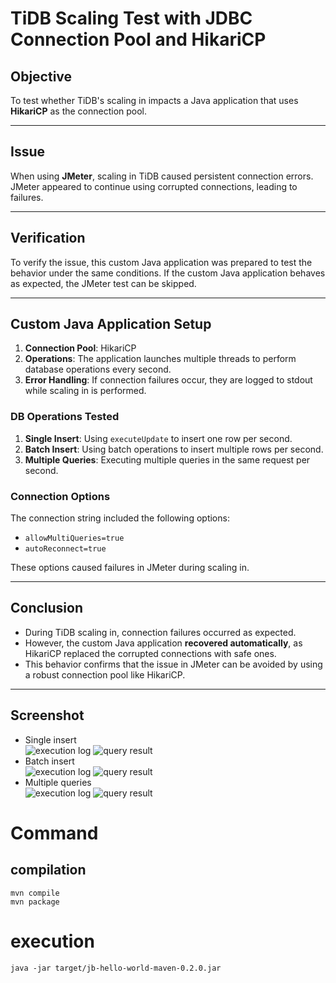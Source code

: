 # TiDB Scaling Test with JDBC Connection Pool and HikariCP

## **Objective**
To test whether TiDB's scaling in impacts a Java application that uses **HikariCP** as the connection pool.

---

## **Issue**
When using **JMeter**, scaling in TiDB caused persistent connection errors. JMeter appeared to continue using corrupted connections, leading to failures.

---

## **Verification**
To verify the issue, this custom Java application was prepared to test the behavior under the same conditions. If the custom Java application behaves as expected, the JMeter test can be skipped.

---

## **Custom Java Application Setup**
1. **Connection Pool**: HikariCP
2. **Operations**: The application launches multiple threads to perform database operations every second.
3. **Error Handling**: If connection failures occur, they are logged to stdout while scaling in is performed.

### **DB Operations Tested**
1. **Single Insert**: Using `executeUpdate` to insert one row per second.
2. **Batch Insert**: Using batch operations to insert multiple rows per second.
3. **Multiple Queries**: Executing multiple queries in the same request per second.

### **Connection Options**
The connection string included the following options:
- `allowMultiQueries=true`
- `autoReconnect=true`

These options caused failures in JMeter during scaling in.

---

## **Conclusion**
- During TiDB scaling in, connection failures occurred as expected.
- However, the custom Java application **recovered automatically**, as HikariCP replaced the corrupted connections with safe ones.
- This behavior confirms that the issue in JMeter can be avoided by using a robust connection pool like HikariCP.

---

## **Screenshot**
- Single insert  
  ![execution log](./png/001.png)
  ![query result](./png/002.png)
- Batch insert  
  ![execution log](./png/003.png)
  ![query result](./png/004.png)
- Multiple queries  
  ![execution log](./png/003.png)
  ![query result](./png/004.png)


# Command
## compilation
```
mvn compile
mvn package
```

# execution
```
java -jar target/jb-hello-world-maven-0.2.0.jar
```
